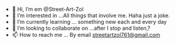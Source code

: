 - 👋 Hi, I’m em @Street-Art-Zol
- 👀 I’m interested in ...All things that involve me. Haha just a joke.
- 🌱 I’m currently learning ... something new each and every day
- 💞️ I’m looking to collaborate on ...after I stop and listen,?
- 📫 How to reach me ... By email streetartzol761@gmail.com

<!---i am in the slow long process of making at least one of my goals before the globe spins again.
Street-Art-Zol/Street-Art-Zol is a ✨ special ✨ repository because its `README.md` explains how I vision 
Street Art Zol, basically it has to do with the future being about the past and present artistically. Any form of 
Of art for example poetry, lyrics, sketches, drawings of anything, tattooing. Ideally, We authors, illustrators,
songwriters, have a purpose and we'll, now is better than never! Let's make this fun! 
My Motto: "help me, help you, help me" :)

--->
